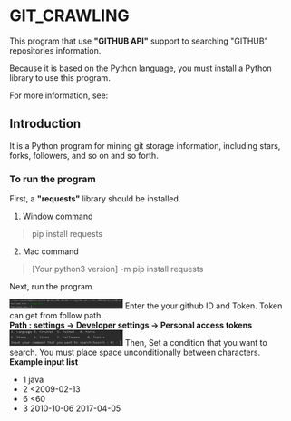 # GIT_CRAWLING

This program that use <strong>"GITHUB API"</strong> support to searching "GITHUB" repositories information. 

Because it is based on the Python language, you must install a Python library to use this program. 

For more information, see:

## Introduction

It is a Python program for mining git storage information, including stars, forks, followers, and so on and so forth.

### To run the program

First, a <strong>"requests"</strong> library should be installed.

1. Window command
> pip install requests
2. Mac command
> [Your python3 version] -m pip install requests

Next, run the program.

<img src="images/starting.png" alt="Image Error" width="200">
Enter the your github ID and Token. Token can get from follow path.<br /> 
<strong>Path : settings -> Developer settings -> Personal access tokens</strong>

<img src="images/condition.png" alt="Image Error" width="200">
Then, Set a condition that you want to search. You must place space unconditionally between characters.<br />
<strong>Example input list</strong> <br />
<ul>
  <li>1 java</li>
  <li>2 <2009-02-13</li> 
  <li>6 <60</li> 
  <li>3 2010-10-06 2017-04-05</li> 
</ul>


